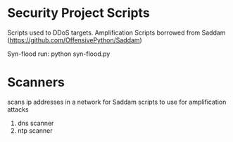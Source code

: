# Security Project Scripts

Scripts used to DDoS targets. Amplification Scripts borrowed from Saddam (https://github.com/OffensivePython/Saddam)

Syn-flood run: python syn-flood.py <target-ip> <port> <num-threads>

# Scanners
scans ip addresses in a network for Saddam scripts to use for amplification attacks
1) dns scanner
2) ntp scanner




